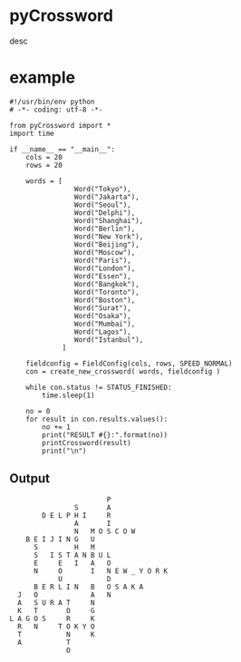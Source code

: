 # pyCrossword
desc
# example
    #!/usr/bin/env python
    # -*- coding: utf-8 -*-
    
    from pyCrossword import *
    import time
    
    if __name__ == "__main__":
        cols = 20
        rows = 20
        
        words = [
                    Word("Tokyo"),
                    Word("Jakarta"),
                    Word("Seoul"),
                    Word("Delphi"),
                    Word("Shanghai"),
                    Word("Berlin"),
                    Word("New York"),
                    Word("Beijing"),
                    Word("Moscow"),
                    Word("Paris"),
                    Word("London"),
                    Word("Essen"),
                    Word("Bangkok"),
                    Word("Toronto"),
                    Word("Boston"),
                    Word("Surat"),
                    Word("Osaka"),
                    Word("Mumbai"),
                    Word("Lagos"),
                    Word("Istanbul"),
                 ]
        
        fieldconfig = FieldConfig(cols, rows, SPEED_NORMAL)
        con = create_new_crossword( words, fieldconfig )
        
        while con.status != STATUS_FINISHED:
            time.sleep(1)
        
        no = 0
        for result in con.results.values():
            no += 1
            print("RESULT #{}:".format(no))
            printCrossword(result)
            print("\n")
## Output
                            P               
                    S       A               
            D E L P H I     R               
                    A       I               
                    N   M O S C O W         
        B E I J I N G   U                   
          S         H   M                   
          S   I S T A N B U L               
          E     E   I   A   O               
          N     O       I   N E W _ Y O R K 
                U           D               
          B E R L I N   B   O S A K A       
      J   O             A   N               
      A   S U R A T     N                   
      K   T       O     G                   
    L A G O S     R     K                   
      R   N     T O K Y O                   
      T           N     K                   
      A           T                         
                  O                         
